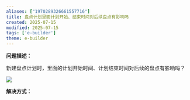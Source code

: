 ```yaml
---
aliases: ["1970289326661557716"]
title: 盘点计划里面计划开始、结束时间对后续盘点有影响吗
created: 2025-07-15
modified: 2025-07-15
tags: ['e-builder']
theme: e-builder
---
```


**问题描述：**

新建盘点计划时，里面的计划开始时间、计划结束时间对后续的盘点有影响吗？

![](https://myhelpdoc.oss-cn-heyuan.aliyuncs.com/mdimages/03c6ce7ee1c640590cdaeaa587a149a3.jpg)

**解决方式：**

